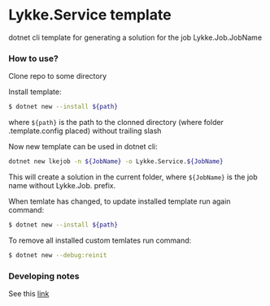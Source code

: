 # Lykke.Service template #

dotnet cli template for generating a solution for the job Lykke.Job.JobName

### How to use? ###

Clone repo to some directory

Install template:
```sh
$ dotnet new --install ${path}
```
where `${path}` is the path to the clonned directory (where folder .template.config placed) without trailing slash

Now new template can be used in dotnet cli:

```sh
dotnet new lkejob -n ${JobName} -o Lykke.Service.${JobName}
```
This will create a solution in the current folder, where `${JobName}` is the job name without Lykke.Job. prefix.

When temlate has changed, to update installed template run again command:

```sh
$ dotnet new --install ${path}
```

To remove all installed custom temlates run command:

```sh
$ dotnet new --debug:reinit 
```

### Developing notes ###

See this [link](https://github.com/KonstantinRyazantsev/lykke.dotnettemplates/tree/master/Lykke.Job.LykkeJob/src/Lykke.Job.LykkeJob)
